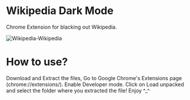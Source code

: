 # Wikipedia Dark Mode
 Chrome Extension for blacking out Wikipedia.

![Wikipedia-Wikipedia](https://github.com/itsOwn3r/Wikipedia-Dark-Mode/assets/119396660/8c405faf-7446-43a0-8096-6730dd2d6f90)



 # How to use?
 Download and Extract the files, Go to Google Chrome's Extensions page (chrome://extensions/). Enable Developer mode. Click on Load unpacked and select the folder where you extracted the file! 
 Enjoy ^_^
